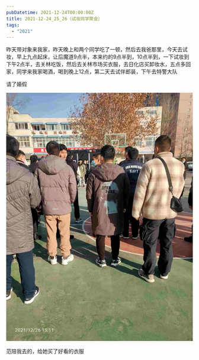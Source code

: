 ```yaml
---
pubDatetime: 2021-12-24T00:00:00Z
title: 2021-12-24_25_26（试妆同学聚会）
tags:
  - "2021"
---
```


昨天带对象来我家，昨天晚上和两个同学吃了一顿，然后去我爸那里，今天去试妆，早上九点起床，让后魔道9点半，本来约的9点半到，10点半到，一下试妆到下午2点半，去关林吃饭，然后去关林市场买衣服，去日化店买卸妆水，五点多回家，同学来我家喝酒，喝到晚上12点，第二天去试伴郎装，下午去特警大队

请了婚假

![](../../img/6904315-930c5a446a5eabd6.jpg)

范陪我去的，给她买了好看的衣服
